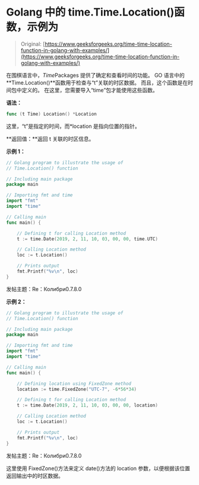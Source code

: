 # Golang 中的 time.Time.Location()函数，示例为

> Original: [https://www.geeksforgeeks.org/time-time-location-function-in-golang-with-examples/](https://www.geeksforgeeks.org/time-time-location-function-in-golang-with-examples/)

在围棋语言中，*Time*Packages 提供了确定和查看时间的功能。 GO 语言中的**Time.Location()**函数用于检查与“t”关联的时区数据。 而且，这个函数是在时间包中定义的。 在这里，您需要导入“time”包才能使用这些函数。

**语法：**

```go
func (t Time) Location() *Location

```

这里，“t”是指定的时间，而*location 是指向位置的指针。

**返回值：**返回 t 关联的时区信息。

**示例 1：**

```go
// Golang program to illustrate the usage of
// Time.Location() function

// Including main package
package main

// Importing fmt and time
import "fmt"
import "time"

// Calling main
func main() {

    // Defining t for calling Location method
    t := time.Date(2019, 2, 11, 10, 03, 00, 00, time.UTC)

    // Calling Location method
    loc := t.Location()

    // Prints output
    fmt.Printf("%v\n", loc)
}
```

发帖主题：Re：Колибри0.7.8.0

**示例 2：**

```go
// Golang program to illustrate the usage of
// Time.Location() function

// Including main package
package main

// Importing fmt and time
import "fmt"
import "time"

// Calling main
func main() {

    // Defining location using FixedZone method
    location := time.FixedZone("UTC-7", -6*56*34)

    // Defining t for calling Location method
    t := time.Date(2019, 2, 11, 10, 03, 00, 00, location)

    // Calling Location method
    loc := t.Location()

    // Prints output
    fmt.Printf("%v\n", loc)
}
```

发帖主题：Re：Колибри0.7.8.0

这里使用 FixedZone()方法来定义 date()方法的 location 参数，以便根据该位置返回输出中的时区数据。